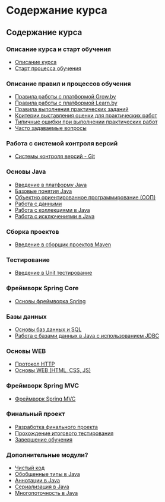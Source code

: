 Содержание курса
====================
Содержание курса
--------------------
### Описание курса и старт обучения
* [Описание курса]({{site.baseurl}})
* [Старт процесса обучения]({{site.materialsurl}}general/education_start)

### Описание правил и процессов обучения
* [Правила работы с платформой Grow.by]({{site.materialsurl}}general/grow_intro)
* [Правила работы с платформой Learn.by]({{site.materialsurl}}general/learn_intro)
* [Правила выполнения практических заданий]({{site.materialsurl}}general/practical_tasks_completing_rules)
* [Критерии выставления оценки для практических работ]({{site.materialsurl}}general/practical_tasks_evaluation_rules)
* [Типичные ошибки при выполнении практических работ]({{site.materialsurl}}general/typical_mistakes)
* [Часто задаваемые вопросы]({{site.materialsurl}}general/faq)

### Работа с системой контроля версий
* [Системы контроля версий - Git]({{site.materialsurl}}git/git)

### Основы Java
* [Введение в платформу Java]({{site.materialsurl}}java_intro/java_intro)
* [Базовые понятия Java]({{site.materialsurl}}java_basics/java_basics)
* [Объектно ориентированное программирование (ООП)]({{site.materialsurl}}oop/oop)
* [Работа с данными]({{site.materialsurl}}data_handling/data_handling)
* [Работа с коллекциями в Java]({{site.materialsurl}}collections/collections)
* [Работа с исключениями в Java]({{site.materialsurl}}exceptions/exceptions)

### Сборка проектов
* [Введение в сборщик проектов Maven]({{site.materialsurl}}maven/maven)

### Тестирование 
* [Введение в Unit тестирование]({{site.materialsurl}}unit_testing/unit_testing)

### Фреймворк Spring Core
* [Основы фреймворка Spring]({{site.materialsurl}}spring_framework/spring_framework)

### Базы данных
* [Основы баз данных и SQL]({{site.materialsurl}}db_basics/db_basics)
* [Работа с базами данных в Java c использованием JDBC]({{site.materialsurl}}jdbc/jdbc)

### Основы WEB
* [Протокол HTTP]({{site.materialsurl}}http/http)
* [Основы WEB (HTML, CSS, JS)]({{site.materialsurl}}web_basics/web_basics)

### Фреймворк Spring MVC
* [Фреймворк Spring MVC]({{site.materialsurl}}spring_mvc_framework/spring_mvc_framework)

### Финальный проект
* [Разработка финального проекта]({{site.materialsurl}}final_project/final_project)
* [Прохождение итогового тестирования]({{site.materialsurl}}final_test/final_test)
* [Завершение обучения]({{site.materialsurl}}next_steps/next_steps)

### Дополнительные модули?
* [Чистый код]({{site.materialsurl}}clean_code/clean_code)
* [Обобщенные типы в Java]({{site.materialsurl}}generics/generics)
* [Аннотации в Java]({{site.materialsurl}}annotations/annotations)
* [Сериализация в Java]({{site.materialsurl}}serialization/serialization) <!---Добавить ссылку на модуль с JSON и XML -->
* [Многопоточность в Java]({{site.materialsurl}}multithreading_basics/multithreading_basics)
